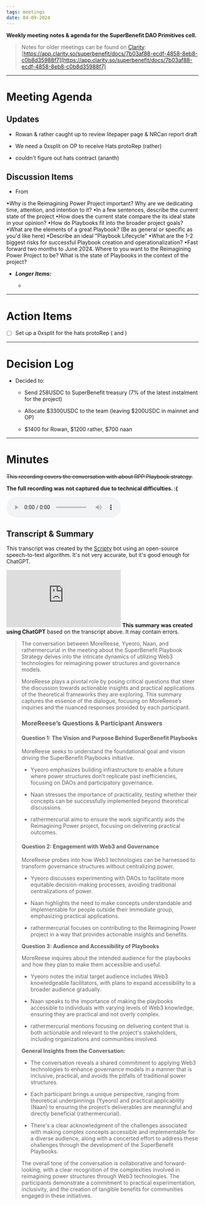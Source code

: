 ```yaml
---
tags: meetings
date: 04-09-2024
---
```

**Weekly meeting notes & agenda for the SuperBenefit DAO Primitives cell.**

> Notes for older meetings can be found on [Clarity](https://app.clarity.so/superbenefit/docs/7b03af88-ecdf-4858-8eb8-c0b8d35988f7):
> [https://app.clarity.so/superbenefit/docs/7b03af88-ecdf-4858-8eb8-c0b8d35988f7](https://app.clarity.so/superbenefit/docs/7b03af88-ecdf-4858-8eb8-c0b8d35988f7)

---

# Meeting Agenda

## Updates

- Rowan & rather caught up to review litepaper page & NRCan report draft

- We need a 0xsplit on OP to receive Hats protoRep (rather)

- couldn't figure out hats contract (ananth)

## Discussion Items

-  From  

 •Why is the Reimagining Power Project important? Why are we dedicating time, attention, and intention to it?
 •In a few sentences, describe the current state of the project
 •How does the current state compare the its ideal state in your opinion?
 •How do Playbooks fit into the broader project goals?
 •What are the elements of a great Playbook? (Be as general or specific as you'd like here)
 •Describe an ideal "Playbook Lifecycle"
 •What are the 1-2 biggest risks for successful Playbook creation and operationalization?
 •Fast forward two months to June 2024. Where to you want to the Reimagining Power Project to be? What is the state of Playbooks in the context of the project?

- **_Longer Items:_**

  -  

---

# Action Items

- [ ] Set up a 0xsplit for the hats protoRep ( and )

---

# Decision Log

- Decided to:

  - Send 258USDC to SuperBenefit treasury (7% of the latest instalment for the project)

  - Allocate $3300USDC to the team (leaving $200USDC in mainnet and OP)

  - $1400 for Rowan, $1200 rather, $700 naan

---

# Minutes

~~This recording covers the conversation with  about RPP Playbook strategy.~~

**The full recording was not captured due to technical difficulties. :(**

![2024-04-09T21_55_05_469Z.mp3](https://cdn.charmverse.io/user-content/215aa41f-717d-493c-a04b-09eaa7ea95fa/773be924-c68a-4984-9020-e3390b08a9c6/2024-04-09T21_55_05_469Z.mp3)
## Transcript & Summary

This transcript was created by the [Scripty](https://scripty.org/) bot using an open-source speech-to-text algorithm. It's not very accurate, but it's good enough for ChatGPT.

![transcript(15).txt](https://cdn.charmverse.io/user-content/215aa41f-717d-493c-a04b-09eaa7ea95fa/7f6d7306-ef35-474c-8d87-f1976efba14e/transcript(15).txt)
**This summary was created using ChatGPT** based on the transcript above. It may contain errors.

> The conversation between MoreReese, Yyeoro, Naan, and rathermercurial in the meeting about the SuperBenefit Playbook Strategy delves into the intricate dynamics of utilizing Web3 technologies for reimagining power structures and governance models. 
>
> MoreReese plays a pivotal role by posing critical questions that steer the discussion towards actionable insights and practical applications of the theoretical frameworks they are exploring. This summary captures the essence of the dialogue, focusing on MoreReese’s inquiries and the nuanced responses provided by each participant. 
>
> ### MoreReese’s Questions & Participant Answers
>
> #### **Question 1: The Vision and Purpose Behind SuperBenefit Playbooks**
>
> MoreReese seeks to understand the foundational goal and vision driving the SuperBenefit Playbooks initiative.
>
> - Yyeoro emphasizes building infrastructure to enable a future where power structures don’t replicate past inefficiencies, focusing on DAOs and participatory governance.
>
> - Naan stresses the importance of practicality, testing whether their concepts can be successfully implemented beyond theoretical discussions.
>
> - rathermercurial aims to ensure the work significantly aids the Reimagining Power project, focusing on delivering practical outcomes.
>
> #### **Question 2: Engagement with Web3 and Governance**
>
> MoreReese probes into how Web3 technologies can be harnessed to transform governance structures without centralizing power.
>
> - Yyeoro discusses experimenting with DAOs to facilitate more equitable decision-making processes, avoiding traditional centralizations of power.
>
> - Naan highlights the need to make concepts understandable and implementable for people outside their immediate group, emphasizing practical applications.
>
> - rathermercurial focuses on contributing to the Reimagining Power project in a way that provides actionable insights and benefits.
>
> **Question 3: Audience and Accessibility of Playbooks**
>
> MoreReese inquires about the intended audience for the playbooks and how they plan to make them accessible and useful.     
>
> - Yyeoro notes the initial target audience includes Web3 knowledgeable facilitators, with plans to expand accessibility to a broader audience gradually.
>
> - Naan speaks to the importance of making the playbooks accessible to individuals with varying levels of Web3 knowledge, ensuring they are practical and not overly complex.
>
> - rathermercurial mentions focusing on delivering content that is both actionable and relevant to the project's stakeholders, including organizations and communities involved.
>
> **General Insights from the Conversation:**
>
> - The conversation reveals a shared commitment to applying Web3 technologies to enhance governance models in a manner that is inclusive, practical, and avoids the pitfalls of traditional power structures.
>
> - Each participant brings a unique perspective, ranging from theoretical underpinnings (Yyeoro) and practical applicability (Naan) to ensuring the project’s deliverables are meaningful and directly beneficial (rathermercurial).
>
> - There's a clear acknowledgment of the challenges associated with making complex concepts accessible and implementable for a diverse audience, along with a concerted effort to address these challenges through the development of the SuperBenefit Playbooks.
>
> The overall tone of the conversation is collaborative and forward-looking, with a clear recognition of the complexities involved in reimagining power structures through Web3 technologies. The participants demonstrate a commitment to practical experimentation, inclusivity, and the creation of tangible benefits for communities engaged in these initiatives.